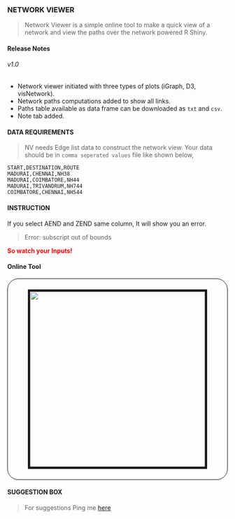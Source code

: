 <style> 
.imgbrd {
    border: 1px solid #000000;
    width : auto;
    padding: 10px;
    border-radius: 25px;
}
</style>


### <b>NETWORK VIEWER</b>

> Network Viewer is a simple online tool to make a quick view of a network and view the paths over the network powered R Shiny.

#### Release Notes

###### v1.0

- Network viewer initiated with three types of plots (iGraph, D3, visNetwork).
- Network paths computations added to show all links.
- Paths table available as data frame can be downloaded as `txt` and `csv`.
- Note tab added.

#### <b>DATA REQUIREMENTS</b>

> NV needs Edge list data to construct the network view. Your data should be in `comma seperated values` file like shown below,

```text
START,DESTINATION,ROUTE
MADURAI,CHENNAI,NH38
MADURAI,COIMBATORE,NH44
MADURAI,TRIVANDRUM,NH744
COIMBATORE,CHENNAI,NH544
```


#### <b>INSTRUCTION</b>

If you select AEND and ZEND same column, It will show you an error.

> Error: subscript out of bounds

<b><font color="red">So watch your Inputs!</font></b>


#### **Online Tool**

<div class="imgbrd">
<p align="center">
<img src="https://bhanuchander210.github.io/myapps/images/networkviewer.gif" width="400" height=auto align="center" border="5"/>
</p>
</div>

#### <b> SUGGESTION BOX </b>

> For suggestions Ping me [here](https://bhanuchander210.github.io)
